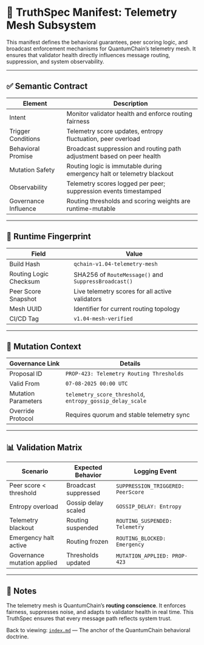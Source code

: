# 📡 TruthSpec Manifest: Telemetry Mesh Subsystem

This manifest defines the behavioral guarantees, peer scoring logic, and broadcast enforcement mechanisms for QuantumChain’s telemetry mesh. It ensures that validator health directly influences message routing, suppression, and system observability.

---

## ✅ Semantic Contract

| Element                | Description                                                                 |
|------------------------|-----------------------------------------------------------------------------|
| Intent                 | Monitor validator health and enforce routing fairness                      |
| Trigger Conditions     | Telemetry score updates, entropy fluctuation, peer overload                |
| Behavioral Promise     | Broadcast suppression and routing path adjustment based on peer health     |
| Mutation Safety        | Routing logic is immutable during emergency halt or telemetry blackout     |
| Observability          | Telemetry scores logged per peer; suppression events timestamped           |
| Governance Influence   | Routing thresholds and scoring weights are runtime-mutable                 |

---

## 🧬 Runtime Fingerprint

| Field                  | Value                                                  |
|------------------------|--------------------------------------------------------|
| Build Hash             | `qchain-v1.04-telemetry-mesh`                          |
| Routing Logic Checksum | SHA256 of `RouteMessage()` and `SuppressBroadcast()`   |
| Peer Score Snapshot    | Live telemetry scores for all active validators        |
| Mesh UUID              | Identifier for current routing topology                |
| CI/CD Tag              | `v1.04-mesh-verified`                                  |

---

## 📎 Mutation Context

| Governance Link        | Details                                                                    |
|------------------------|-----------------------------------------------------------------------------|
| Proposal ID            | `PROP-423: Telemetry Routing Thresholds`                                   |
| Valid From             | `07-08-2025 00:00 UTC`                                                      |
| Mutation Parameters    | `telemetry_score_threshold`, `entropy_gossip_delay_scale`                  |
| Override Protocol      | Requires quorum and stable telemetry sync                                  |

---

## 📊 Validation Matrix

| Scenario                              | Expected Behavior                      | Logging Event                     |
|---------------------------------------|----------------------------------------|-----------------------------------|
| Peer score < threshold                | Broadcast suppressed                   | `SUPPRESSION_TRIGGERED: PeerScore`|
| Entropy overload                      | Gossip delay scaled                    | `GOSSIP_DELAY: Entropy`           |
| Telemetry blackout                    | Routing suspended                      | `ROUTING_SUSPENDED: Telemetry`    |
| Emergency halt active                 | Routing frozen                         | `ROUTING_BLOCKED: Emergency`      |
| Governance mutation applied           | Thresholds updated                     | `MUTATION_APPLIED: PROP-423`      |

---

## 🧭 Notes

The telemetry mesh is QuantumChain’s **routing conscience**. It enforces fairness, suppresses noise, and adapts to validator health in real time. This TruthSpec ensures that every message path reflects system trust.


Back to viewing: [`index.md`](./index.md) — The anchor of the QuantumChain behavioral doctrine.
